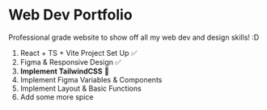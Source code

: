 # Web Dev Portfolio

Professional grade website to show off all my web dev and design skills! :D 

1. React + TS + Vite Project Set Up ✅
2. Figma & Responsive Design ✅
3. **Implement TailwindCSS** 📌
3. Implement Figma Variables & Components
4. Implement Layout & Basic Functions
5. Add some more spice
